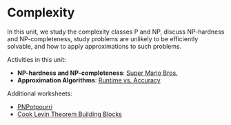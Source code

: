 # Complexity

In this unit, we study the complexity classes P and NP, discuss NP-hardness and NP-completeness, study problems are unlikely to be efficiently solvable, and how to apply approximations to such problems.

Activities in this unit:

- **NP-hardness and NP-completeness**: [Super Mario Bros.](./mario/mario.md)
- **Approximation Algorithms**: [Runtime vs. Accuracy](./tradeoff/tradeoff.md)


Additional worksheets:
- [PNPotpourri](./others/pnpotpourri.md)
- [Cook Levin Theorem Building Blocks](./others/clt.md)